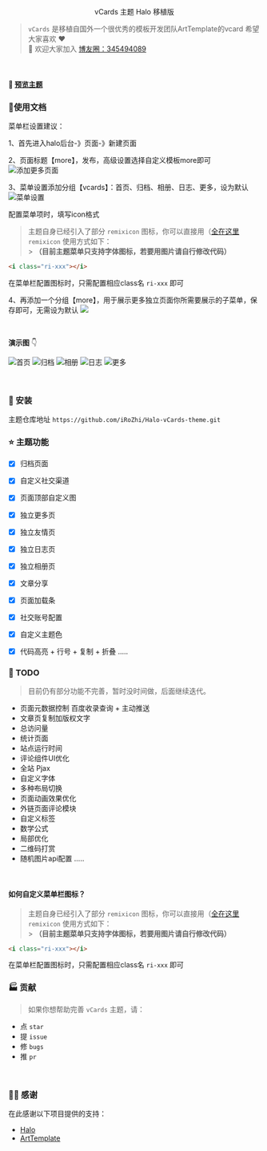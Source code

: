 <p align="center">vCards 主题 Halo 移植版</p>

> `vCards` 是移植自国外一个很优秀的模板开发团队ArtTemplate的vcard 希望大家喜欢 ❤️ <br>
> 🌸 欢迎大家加入 [博友圈：345494089](https://jq.qq.com/?_wv=1027&k=0z9rNodn)

<br>

#### 👀 [预览主题](https://www.rz.sb)

### 📗使用文档
菜单栏设置建议：

1、首先进入halo后台-》页面-》新建页面

2、页面标题【more】，发布，高级设置选择自定义模板more即可
![添加更多页面](https://images.imnian.com/imgs/2022/05/17/3d0671b03407c394.png)

3、菜单设置添加分组【vcards】：首页、归档、相册、日志、更多，设为默认
![菜单设置](https://images.imnian.com/imgs/2022/05/17/6a01812dbb6168e3.png)

配置菜单项时，填写icon格式
> 主题自身已经引入了部分 `remixicon` 图标，你可以直接用（[全在这里](https://remixicon.com/) `remixicon` 使用方式如下：<br> > **（目前主题菜单只支持字体图标，若要用图片请自行修改代码）**

```html
<i class="ri-xxx"></i>
```
在菜单栏配置图标时，只需配置相应class名 <code>ri-xxx</code> 即可

4、再添加一个分组【more】，用于展示更多独立页面你所需要展示的子菜单，保存即可，无需设为默认
![](https://images.imnian.com/imgs/2022/05/17/cf4c541bc08ab089.png)



<br>

**演示图** 👇

![首页](https://images.imnian.com/imgs/2022/05/17/e6371ec51fa5c2cc.png)
![归档](https://images.imnian.com/imgs/2022/05/17/88cb22d21f4a5da8.png)
![相册](https://images.imnian.com/imgs/2022/05/17/5bdbd1fefaa2e116.png)
![日志](https://images.imnian.com/imgs/2022/05/17/6ec38b04642c9fa6.png)
![更多](https://images.imnian.com/imgs/2022/05/17/7f3b0258f21ad932.png)

<br>

### 🌈 安装 
 主题仓库地址 `https://github.com/iRoZhi/Halo-vCards-theme.git`
<br>


### ⭐️ 主题功能
- [x] 归档页面
- [x] 自定义社交渠道
- [x] 页面顶部自定义图
- [x] 独立更多页
- [x] 独立友情页
- [x] 独立日志页
- [x] 独立相册页
- [x] 文章分享
- [x] 页面加载条
- [x] 社交账号配置
- [x] 自定义主题色
- [x] 代码高亮 + 行号 + 复制 + 折叠
  .....
  <br>


### 📃 TODO
> 目前仍有部分功能不完善，暂时没时间做，后面继续迭代。
- 页面元数据控制
  百度收录查询 + 主动推送
- 文章页复制加版权文字
- 总访问量
- 统计页面
- 站点运行时间
- 评论组件UI优化
- 全站 Pjax
- 自定义字体
- 多种布局切换
- 页面动画效果优化
- 外链页面评论模块
- 自定义标签
- 数学公式
- 局部优化
- 二维码打赏
- 随机图片api配置
.....
<br>

#### 如何自定义菜单栏图标？
> 主题自身已经引入了部分 `remixicon` 图标，你可以直接用（[全在这里](https://remixicon.com/) `remixicon` 使用方式如下：<br> > **（目前主题菜单只支持字体图标，若要用图片请自行修改代码）**

```html
<i class="ri-xxx"></i>
```
在菜单栏配置图标时，只需配置相应class名 <code>ri-xxx</code> 即可

### 🏭 贡献
> 如果你想帮助完善 `vCards` 主题，请：

- 点 `star`
- 提 `issue`
- 修 `bugs`
- 推 `pr`

<br>

### 🙆‍♂️ 感谢
在此感谢以下项目提供的支持：
- [Halo](https://halo.run)
- [ArtTemplate](https://themeforest.net/user/arttemplate)
